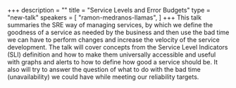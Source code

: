 +++
description = ""
title = "Service Levels and Error Budgets"
type = "new-talk"
speakers = [
        "ramon-medranos-llamas",
]
+++
This talk summaries the SRE way of managing services, by which we define the goodness of a service as needed by the business and then use the bad time we can have to perform changes and increase the velocity of the service development. The talk will cover concepts from the Service Level Indicators (SLI) definition and how to make them universally accessible and useful with graphs and alerts to how to define how good a service should be. It also will try to answer the question of what to do with the bad time (unavailability) we could have while meeting our reliability targets.